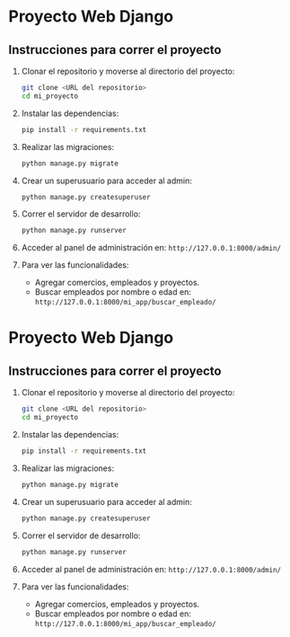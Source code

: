 # Proyecto Web Django

## Instrucciones para correr el proyecto

1. Clonar el repositorio y moverse al directorio del proyecto:
    ```bash
    git clone <URL del repositorio>
    cd mi_proyecto
    ```

2. Instalar las dependencias:
    ```bash
    pip install -r requirements.txt
    ```

3. Realizar las migraciones:
    ```bash
    python manage.py migrate
    ```

4. Crear un superusuario para acceder al admin:
    ```bash
    python manage.py createsuperuser
    ```

5. Correr el servidor de desarrollo:
    ```bash
    python manage.py runserver
    ```

6. Acceder al panel de administración en: `http://127.0.0.1:8000/admin/`
7. Para ver las funcionalidades:
    - Agregar comercios, empleados y proyectos.
    - Buscar empleados por nombre o edad en: `http://127.0.0.1:8000/mi_app/buscar_empleado/`
# Proyecto Web Django

## Instrucciones para correr el proyecto

1. Clonar el repositorio y moverse al directorio del proyecto:
    ```bash
    git clone <URL del repositorio>
    cd mi_proyecto
    ```

2. Instalar las dependencias:
    ```bash
    pip install -r requirements.txt
    ```

3. Realizar las migraciones:
    ```bash
    python manage.py migrate
    ```

4. Crear un superusuario para acceder al admin:
    ```bash
    python manage.py createsuperuser
    ```

5. Correr el servidor de desarrollo:
    ```bash
    python manage.py runserver
    ```

6. Acceder al panel de administración en: `http://127.0.0.1:8000/admin/`
7. Para ver las funcionalidades:
    - Agregar comercios, empleados y proyectos.
    - Buscar empleados por nombre o edad en: `http://127.0.0.1:8000/mi_app/buscar_empleado/`
